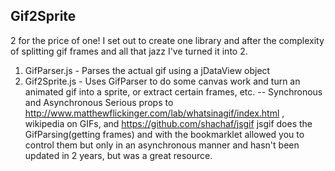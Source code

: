Gif2Sprite
-------------
2 for the price of one!
I set out to create one library and after the complexity of splitting gif frames and all that jazz I've turned it into 2.
1. GifParser.js - Parses the actual gif using a jDataView object
2. Gif2Sprite.js - Uses GifParser to do some canvas work and turn an animated gif into a sprite, or extract certain frames, etc.
-- Synchronous and Asynchronous
Serious props to http://www.matthewflickinger.com/lab/whatsinagif/index.html , wikipedia on GIFs, and https://github.com/shachaf/jsgif
jsgif does the GifParsing(getting frames) and with the bookmarklet allowed you to control them but only in an asynchronous manner and hasn't been updated in 2 years, but was a great resource.